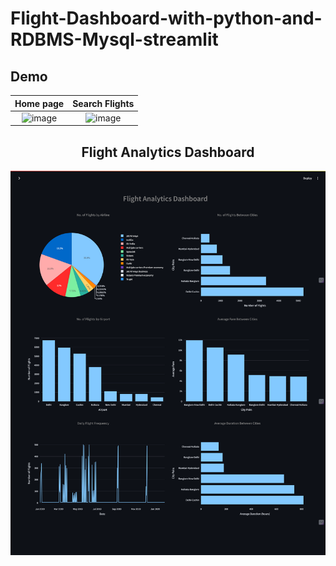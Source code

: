 # Flight-Dashboard-with-python-and-RDBMS-Mysql-streamlit

## Demo
| **Home page** | **Search Flights** |
|:--:|:--:|
| ![image](https://github.com/user-attachments/assets/cce43a15-ca6e-48f4-89b1-73db7edf6bc9) | ![image](https://github.com/user-attachments/assets/4aaa426a-80d4-4316-b67a-f0a265448da7) |

<div align="center">
  <h2>Flight Analytics Dashboard</h2>
</div>

![Dashboard Screenshot](./assets/dashboardss.png)


